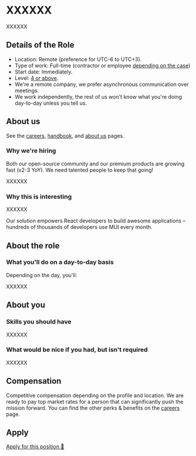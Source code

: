 # XXXXXX

<p class="description">XXXXXX</p>

## Details of the Role

- Location: Remote (preference for UTC-6 to UTC+3).
- Type of work: Full-time (contractor or employee [depending on the case](https://www.notion.so/mui-org/Hiring-FAQ-64763b756ae44c37b47b081f98915501))
- Start date: Immediately.
- Level: [4 or above](https://docs.google.com/spreadsheets/d/1dDdPD-flNXlgZ0E3ZxVvCDx27RFuhVWJrcfcjNu_I8k/edit#gid=0).
- We're a remote company, we prefer asynchronous communication over meetings.
- We work independently, the rest of us won't know what you're doing day-to-day unless you tell us.

## About us

See the [careers](/careers/), [handbook](https://mui-org.notion.site/Handbook-f086d47e10794d5e839aef9dc67f324b), and [about us](/about/) pages.

### Why we're hiring

Both our open-source community and our premium products are growing fast (x2-3 YoY).
We need talented people to keep that going!

XXXXXX

### Why this is interesting

XXXXXX

Our solution empowers React developers to build awesome applications – hundreds of thousands of developers use MUI every month.

## About the role

### What you'll do on a day-to-day basis

Depending on the day, you'll:

XXXXXX

## About you

### Skills you should have

XXXXXX

### What would be nice if you had, but isn't required

XXXXXX

## Compensation

Competitive compensation depending on the profile and location.
We are ready to pay top market rates for a person that can significantly push the mission forward.
You can find the other perks & benefits on the [careers](/careers/#perks-amp-benefits) page.

## Apply

[Apply for this position 📮](https://airtable.com/shrdqo1Z6srZXGcvh?prefill_Applying+for=XXXXXX)

